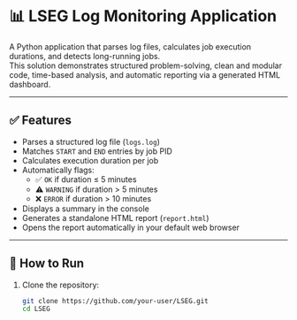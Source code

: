 # 📊 LSEG Log Monitoring Application

A Python application that parses log files, calculates job execution durations, and detects long-running jobs.  
This solution demonstrates structured problem-solving, clean and modular code, time-based analysis, and automatic reporting via a generated HTML dashboard.

---

## ✅ Features

- Parses a structured log file (`logs.log`)
- Matches `START` and `END` entries by job PID
- Calculates execution duration per job
- Automatically flags:
    - ✅ `OK` if duration ≤ 5 minutes
    - ⚠️ `WARNING` if duration > 5 minutes
    - ❌ `ERROR` if duration > 10 minutes
- Displays a summary in the console
- Generates a standalone HTML report (`report.html`)
- Opens the report automatically in your default web browser

---

## 🚀 How to Run

1. Clone the repository:
   ```bash
   git clone https://github.com/your-user/LSEG.git
   cd LSEG
